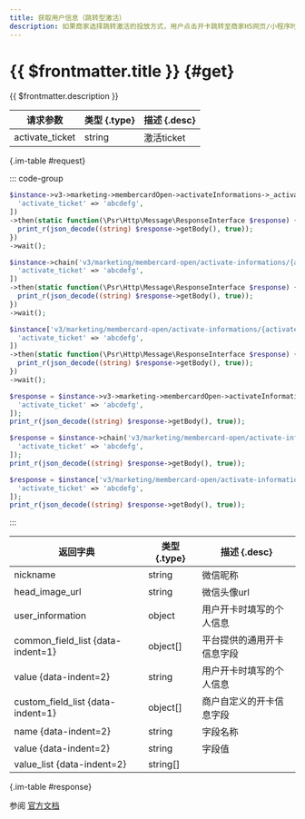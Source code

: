 ```yaml
---
title: 获取用户信息（跳转型激活）
description: 如果商家选择跳转激活的投放方式，用户点击开卡跳转至商家H5网页/小程序时，会员组件会在跳转链接activate_url后拼接若干个参数，包括：用户的openid、加密的会员code(encrypt_code)、激活ticket(activate_ticket)。对于其中的activate_ticket，商家可调用当前api，获取用户的开卡信息。
---
```


# {{ $frontmatter.title }} {#get}

{{ $frontmatter.description }}

| 请求参数 | 类型 {.type} | 描述 {.desc}
| --- | --- | ---
| activate_ticket | string | 激活ticket

{.im-table #request}

::: code-group

```php [异步纯链式]
$instance->v3->marketing->membercardOpen->activateInformations->_activate_ticket_->getAsync([
  'activate_ticket' => 'abcdefg',
])
->then(static function(\Psr\Http\Message\ResponseInterface $response) {
  print_r(json_decode((string) $response->getBody(), true));
})
->wait();
```

```php [异步声明式]
$instance->chain('v3/marketing/membercard-open/activate-informations/{activate_ticket}')->getAsync([
  'activate_ticket' => 'abcdefg',
])
->then(static function(\Psr\Http\Message\ResponseInterface $response) {
  print_r(json_decode((string) $response->getBody(), true));
})
->wait();
```

```php [异步属性式]
$instance['v3/marketing/membercard-open/activate-informations/{activate_ticket}']->getAsync([
  'activate_ticket' => 'abcdefg',
])
->then(static function(\Psr\Http\Message\ResponseInterface $response) {
  print_r(json_decode((string) $response->getBody(), true));
})
->wait();
```

```php [同步纯链式]
$response = $instance->v3->marketing->membercardOpen->activateInformations->_activate_ticket_->get([
  'activate_ticket' => 'abcdefg',
]);
print_r(json_decode((string) $response->getBody(), true));
```

```php [同步声明式]
$response = $instance->chain('v3/marketing/membercard-open/activate-informations/{activate_ticket}')->get([
  'activate_ticket' => 'abcdefg',
]);
print_r(json_decode((string) $response->getBody(), true));
```

```php [同步属性式]
$response = $instance['v3/marketing/membercard-open/activate-informations/{activate_ticket}']->get([
  'activate_ticket' => 'abcdefg',
]);
print_r(json_decode((string) $response->getBody(), true));
```

:::

| 返回字典 | 类型 {.type} | 描述 {.desc}
| --- | --- | ---
| nickname | string | 微信昵称
| head_image_url | string | 微信头像url
| user_information | object | 用户开卡时填写的个人信息
| common_field_list {data-indent=1} | object[] | 平台提供的通用开卡信息字段
| value {data-indent=2} | string | 用户开卡时填写的个人信息
| custom_field_list {data-indent=1} | object[] | 商户自定义的开卡信息字段
| name {data-indent=2} | string | 字段名称
| value {data-indent=2} | string | 字段值
| value_list {data-indent=2} | string[] | 

{.im-table #response}

参阅 [官方文档](https://pay.weixin.qq.com/wiki/doc/apiv3/wxpay/marketing/membercard_open/chapter4_5.shtml)
